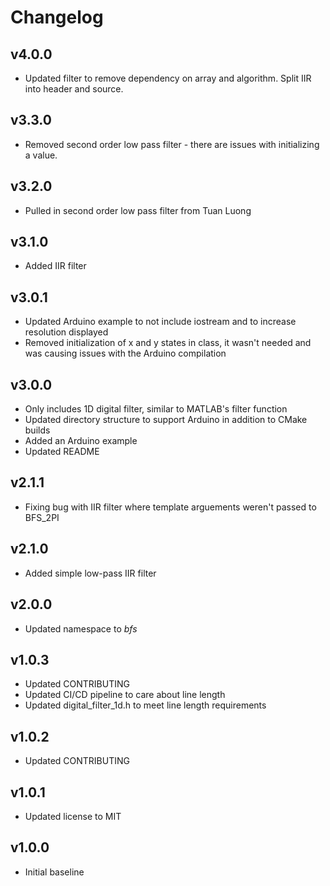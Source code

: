 # Changelog

## v4.0.0
- Updated filter to remove dependency on array and algorithm. Split IIR into header and source.

## v3.3.0
- Removed second order low pass filter - there are issues with initializing a value.

## v3.2.0
- Pulled in second order low pass filter from Tuan Luong

## v3.1.0
- Added IIR filter

## v3.0.1
- Updated Arduino example to not include iostream and to increase resolution displayed
- Removed initialization of x and y states in class, it wasn't needed and was causing issues with the Arduino compilation

## v3.0.0
- Only includes 1D digital filter, similar to MATLAB's filter function
- Updated directory structure to support Arduino in addition to CMake builds
- Added an Arduino example
- Updated README

## v2.1.1
- Fixing bug with IIR filter where template arguements weren't passed to BFS_2PI

## v2.1.0
- Added simple low-pass IIR filter

## v2.0.0
- Updated namespace to *bfs*

## v1.0.3
- Updated CONTRIBUTING
- Updated CI/CD pipeline to care about line length
- Updated digital_filter_1d.h to meet line length requirements

## v1.0.2
- Updated CONTRIBUTING

## v1.0.1
- Updated license to MIT

## v1.0.0
- Initial baseline
